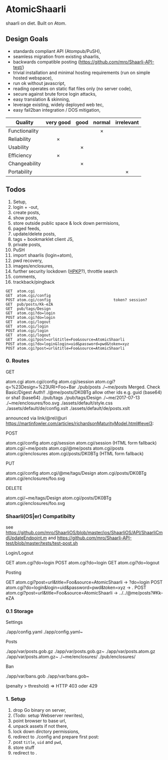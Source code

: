 
# AtomicShaarli

shaarli on diet. Built on Atom.

## Design Goals

* standards compliant API (Atompub/PuSH),
* seamless migration from existing shaarlis,
* backwards compatible posting (https://github.com/mro/Shaarli-API-test/)
* trivial installation and minimal hosting requirements (run on simple hosted webspace),
* run ok without javascript,
* reading operates on static flat files only (no server code),
* secure against brute force login attacks,
* easy translation & skinning,
* leverage existing, widely deployed web tec,
* easy fail2ban integration / DOS mitigation,

| Quality         | very good | good | normal | irrelevant |
|-----------------|:---------:|:----:|:------:|:----------:|
| Functionality   |           |      |    ×   |            |
| Reliability     |     ×     |      |        |            |
| Usability       |           |  ×   |        |            |
| Efficiency      |     ×     |      |        |            |
| Changeability   |           |  ×   |        |            |
| Portability     |           |      |        |     ×      |

## Todos

1. Setup,
2. login + -out,
3. create posts,
4. show posts,
5. store outside public space & lock down permisions,
6. paged feeds,
7. update/delete posts,
8. tags + bookmarklet client JS,
9. private posts,
10. PuSH
11. import shaarlis (login+atom),
12. pwd recovery,
13. images/enclosures,
14. further security lockdown ([HPKP](https://de.wikipedia.org/wiki/HTTP_Public_Key_Pinning)?), throttle search
15. comments,
16. trackback/pingback

```
GET  atom.cgi
GET  atom.cgi/config
POST atom.cgi/config 							token? session?
GET  pub/posts/Kk-eZA
GET  pub/tags/Design
GET  atom.cgi?do=login
POST atom.cgi?do=login
GET  atom.cgi/logout
GET  atom.cgi/login
POST atom.cgi/login
GET  atom.cgi/logout
GET  atom.cgi?post=url&title=Foo&source=AtomicShaarli
POST atom.cgi?do=login&login=uid&password=pwd&token=xyz
POST atom.cgi?post=url&title=Foo&source=AtomicShaarli
```

### 0. Routes

GET

atom.cgi
atom.cgi/config
atom.cgi/session
atom.cgi?q=%23Design+%23URI+Foo+Bar
./pub/posts
./~me/posts                    	Merged. Check Basic/Digest Auth!!
./@me/posts/DK0BTg							allow other ids e.g. guid (base64) or sha1 (base64)
./pub/tags
./pub/tags/Design
./~me/2017-07-13
./~me/enclosures/foo.svg
./assets/default/style.css
./assets/default/de/config.xslt
./assets/default/de/posts.xslt

announced via link/@rel/@uri https://martinfowler.com/articles/richardsonMaturityModel.html#level3:

POST

atom.cgi/config
atom.cgi/session
atom.cgi/session								(HTML form fallback)
atom.cgi/~me/posts
atom.cgi/@me/posts
atom.cgi/posts
atom.cgi/enclosures
atom.cgi/posts/DK0BTg						(HTML form fallback)

PUT

atom.cgi/config
atom.cgi/@me/tags/Design
atom.cgi/posts/DK0BTg
atom.cgi/enclosures/foo.svg

DELETE

atom.cgi/~me/tags/Design
atom.cgi/posts/DK0BTg
atom.cgi/enclosures/foo.svg

### Shaarli(OS|er) Compatibilty

see https://github.com/mro/ShaarliOS/blob/master/ios/ShaarliOS/API/ShaarliCmdUpdateEndpoint.m
and https://github.com/mro/Shaarli-API-test/blob/master/tests/test-post.sh

Login/Logout

GET    atom.cgi?do=login
POST   atom.cgi?do=login
GET  	 atom.cgi?do=logout

Posting

GET  atom.cgi?post=url&title=Foo&source=AtomicShaarli -> ?do=login
POST atom.cgi?do=login&login=uid&password=pwd&token=xyz -> .
POST atom.cgi?post=url&title=Foo&source=AtomicShaarli -> ../../@me/posts?#Kk-eZA

### 0.1 Storage

Settings

./app/config.yaml
./app/config.yaml~

Posts

./app/var/posts.gob.gz
./app/var/posts.gob.gz~
./app/var/posts.atom.gz
./app/var/posts.atom.gz~
./~me/enclosures/
./pub/enclosures/

Ban

./app/var/bans.gob
./app/var/bans.gob~

(penalty > threshold) => HTTP 403 oder 429

### 1. Setup

1. drop Go binary on server,
2. (Todo: setup Webserver rewrites),
3. point browser to base url,
4. unpack assets if not there,
6. lock down dirctory permissions,
4. redirect to ./config and prepare first post:
5. post `title`, `uid` and `pwd`,
6. store stuff
7. redirect to .
